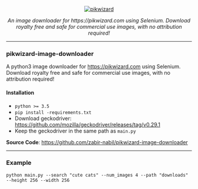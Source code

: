 <p align="center">
  <a href="#"><img src="https://picsum.photos/300/200?blur=2&random=1" alt="pikwizard"></a>
</p>
<p align="center">
    <em>An image downloader for https://pikwizard.com using Selenium. Download royalty free and safe for commercial use images, with no attribution required!</em>
</p>


---
### pikwizard-image-downloader
A python3 image downloader for https://pikwizard.com using Selenium. Download royalty free and safe for commercial use images, with no attribution required!

#### Installation

* `python >= 3.5`
* `pip install -requirements.txt`
* Download geckodriver: https://github.com/mozilla/geckodriver/releases/tag/v0.29.1
* Keep the geckodriver in the same path as `main.py`


**Source Code**: <a href="https://github.com/zabir-nabil/pikwizard-image-downloader" target="_blank">https://github.com/zabir-nabil/pikwizard-image-downloader</a>

---

### Example

```
python main.py --search "cute cats" --num_images 4 --path "downloads" --height 256 --width 256
```

